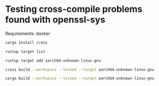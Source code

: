 # Testing cross-compile problems found with openssl-sys

Requirements: docker

```bash
cargo install cross
```

```bash
rustup target list
```

```bash
rustup target add aarch64-unknown-linux-gnu
```

```bash
cross build --workspace --locked --target aarch64-unknown-linux-gnu
```

```bash
cargo build --workspace --locked --target aarch64-unknown-linux-gnu
```
